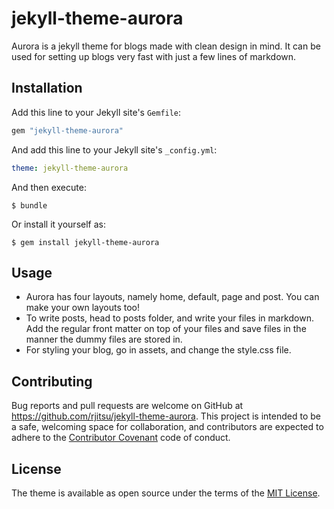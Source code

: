 # jekyll-theme-aurora

Aurora is a jekyll theme for blogs made with clean design in mind. It can be used for setting up blogs very fast with just a few lines of markdown.

## Installation

Add this line to your Jekyll site's `Gemfile`:

```ruby
gem "jekyll-theme-aurora"
```

And add this line to your Jekyll site's `_config.yml`:

```yaml
theme: jekyll-theme-aurora
```

And then execute:

    $ bundle

Or install it yourself as:

    $ gem install jekyll-theme-aurora

## Usage
- Aurora has four layouts, namely home, default, page and post. You can make your own layouts too!
- To write posts, head to posts folder, and write your files in markdown. Add the regular front matter on top of your files and save files in the manner the dummy files are stored in.
- For styling your blog, go in assets, and change the style.css file.

## Contributing

Bug reports and pull requests are welcome on GitHub at https://github.com/rjitsu/jekyll-theme-aurora. This project is intended to be a safe, welcoming space for collaboration, and contributors are expected to adhere to the [Contributor Covenant](http://contributor-covenant.org) code of conduct.

## License

The theme is available as open source under the terms of the [MIT License](https://opensource.org/licenses/MIT).

